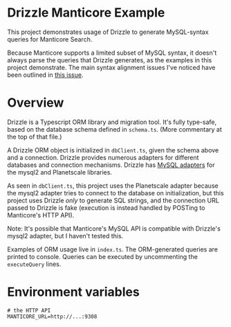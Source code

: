 # Drizzle Manticore Example

This project demonstrates usage of Drizzle to generate MySQL-syntax queries for
Manticore Search.

Because Manticore supports a limited subset of MySQL syntax, it doesn't always
parse the queries that Drizzle generates, as the examples in this project
demonstrate. The main syntax alignment issues I've noticed have
been outlined in [this issue](https://github.com/manticoresoftware/manticoresearch/issues/1824).

# Overview

Drizzle is a Typescript ORM library and migration tool. It's fully type-safe,
based on the database schema defined in `schema.ts`. (More commentary at the top
of that file.)

A Drizzle ORM object is initialized in `dbClient.ts`, given the schema above and
a connection. Drizzle provides numerous adapters for different databases and
connection mechanisms. Drizzle has [MySQL adapters](https://orm.drizzle.team/docs/get-started-mysql) for the mysql2 and Planetscale
libraries.

As seen in `dbClient.ts`, this project uses the Planetscale adapter because the
mysql2 adapter tries to connect to the database on initialization, but this
project uses Drizzle _only_ to generate SQL strings, and the connection URL
passed to Drizzle is fake (execution is instead handled by POSTing to
Manticore's HTTP API).

Note: It's possible that Manticore's MySQL API is compatible with Drizzle's
mysql2 adapter, but I haven't tested this.

Examples of ORM usage live in `index.ts`. The ORM-generated queries are printed
to console. Queries can be executed by uncommenting the `executeQuery` lines.

# Environment variables

```
# the HTTP API
MANTICORE_URL=http://...:9308
```
